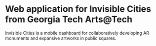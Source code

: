 # Web application for Invisible Cities from Georgia Tech Arts@Tech

Invisible Cities is a mobile dashboard for collaboratively developing AR monuments and expansive artworks in public squares.

